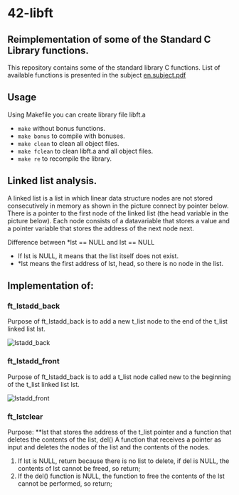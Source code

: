 # 42-libft
## Reimplementation of some of the Standard C Library functions.

This repository contains some of the standard library C functions.
List of available functions is presented in the subject [en.subject.pdf](https://github.com/lavrenovamaria/42-libft/files/7067065/en.subject.pdf)


## Usage
Using Makefile you can create library file libft.a
* `make` without bonus functions.
* `make bonus` to compile with bonuses.
* `make clean` to clean all object files.
* `make fclean` to clean libft.a and all object files.
* `make re` to recompile the library.

## Linked list analysis.
A linked list is a list in which linear data structure nodes are not stored consecutively in memory as shown in the picture connect by pointer below. There is a pointer to the first node of the linked list (the head variable in the picture below). Each node consists of a datavariable that stores a value and a pointer variable that stores the address of the next node next.

Difference between *lst == NULL and lst == NULL
* If lst is NULL, it means that the list itself does not exist.
* *lst means the first address of lst, head, so there is no node in the list.

## Implementation of:
###  ft_lstadd_back
Purpose of ft_lstadd_back is to add a new t_list node to the end of the t_list linked list lst.

![lstadd_back](https://user-images.githubusercontent.com/84707645/133746743-470f1b56-5242-4cf8-b312-99d8d5ffea8c.jpg)


###  ft_lstadd_front
Purpose of ft_lstadd_back is to add a t_list node called new to the beginning of the t_list linked list lst.

![lstadd_front](https://user-images.githubusercontent.com/84707645/133750541-47e69ea3-743c-44f8-a7f3-64b679649149.jpg)

###  ft_lstclear
Purpose: **lst that stores the address of the t_list pointer and a function that deletes the contents of the list, del() A function that receives a pointer as input and deletes the nodes of the list and the contents of the nodes.
1. If lst is NULL, return because there is no list to delete, if del is NULL, the contents of lst cannot be freed, so return;
2. If the del() function is NULL, the function to free the contents of the lst cannot be performed, so return;

